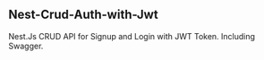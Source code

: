 ## Nest-Crud-Auth-with-Jwt

Nest.Js CRUD API for Signup and Login with JWT Token.
Including Swagger.
